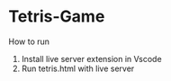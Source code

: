 # Tetris-Game
How to run
1. Install live server extension in Vscode
2. Run tetris.html with live server
